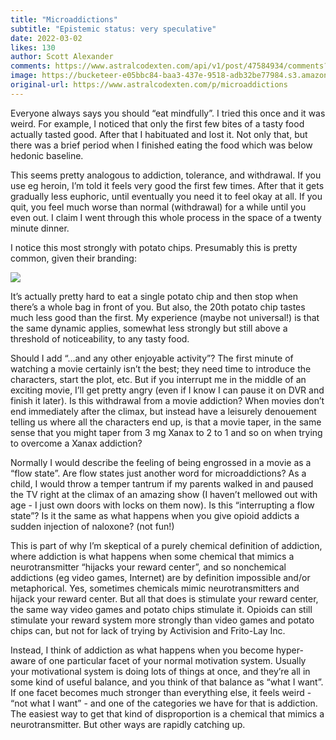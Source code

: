 ```yaml
---
title: "Microaddictions"
subtitle: "Epistemic status: very speculative"
date: 2022-03-02
likes: 130
author: Scott Alexander
comments: https://www.astralcodexten.com/api/v1/post/47584934/comments?&all_comments=true
image: https://bucketeer-e05bbc84-baa3-437e-9518-adb32be77984.s3.amazonaws.com/public/images/5a15666a-8f4b-4e55-98d7-ab4b67f1066e_259x194.jpeg
original-url: https://www.astralcodexten.com/p/microaddictions
---
```

Everyone always says you should “eat mindfully”. I tried this once and it was weird. For example, I noticed that only the first few bites of a tasty food actually tasted good. After that I habituated and lost it. Not only that, but there was a brief period when I finished eating the food which was below hedonic baseline.

This seems pretty analogous to addiction, tolerance, and withdrawal. If you use eg heroin, I’m told it feels very good the first few times. After that it gets gradually less euphoric, until eventually you need it to feel okay at all. If you quit, you feel much worse than normal (withdrawal) for a while until you even out. I claim I went through this whole process in the space of a twenty minute dinner.

I notice this most strongly with potato chips. Presumably this is pretty common, given their branding:

[![](https://substackcdn.com/image/fetch/w_1456,c_limit,f_auto,q_auto:good,fl_progressive:steep/https%3A%2F%2Fbucketeer-e05bbc84-baa3-437e-9518-adb32be77984.s3.amazonaws.com%2Fpublic%2Fimages%2F951a5309-683b-4866-a9bd-a2dbfc555af2_960x428.png)](https://substackcdn.com/image/fetch/f_auto,q_auto:good,fl_progressive:steep/https%3A%2F%2Fbucketeer-e05bbc84-baa3-437e-9518-adb32be77984.s3.amazonaws.com%2Fpublic%2Fimages%2F951a5309-683b-4866-a9bd-a2dbfc555af2_960x428.png)

It’s actually pretty hard to eat a single potato chip and then stop when there’s a whole bag in front of you. But also, the 20th potato chip tastes much less good than the first. My experience (maybe not universal!) is that the same dynamic applies, somewhat less strongly but still above a threshold of noticeability, to any tasty food.

Should I add “…and any other enjoyable activity”? The first minute of watching a movie certainly isn’t the best; they need time to introduce the characters, start the plot, etc. But if you interrupt me in the middle of an exciting movie, I’ll get pretty angry (even if I know I can pause it on DVR and finish it later). Is this withdrawal from a movie addiction? When movies don’t end immediately after the climax, but instead have a leisurely denouement telling us where all the characters end up, is that a movie taper, in the same sense that you might taper from 3 mg Xanax to 2 to 1 and so on when trying to overcome a Xanax addiction? 

Normally I would describe the feeling of being engrossed in a movie as a “flow state”. Are flow states just another word for microaddictions? As a child, I would throw a temper tantrum if my parents walked in and paused the TV right at the climax of an amazing show (I haven’t mellowed out with age - I just own doors with locks on them now). Is this “interrupting a flow state”? Is it the same as what happens when you give opioid addicts a sudden injection of naloxone? (not fun!)

This is part of why I’m skeptical of a purely chemical definition of addiction, where addiction is what happens when some chemical that mimics a neurotransmitter “hijacks your reward center”, and so nonchemical addictions (eg video games, Internet) are by definition impossible and/or metaphorical. Yes, sometimes chemicals mimic neurotransmitters and hijack your reward center. But all that does is stimulate your reward center, the same way video games and potato chips stimulate it. Opioids can still stimulate your reward system more strongly than video games and potato chips can, but not for lack of trying by Activision and Frito-Lay Inc.

Instead, I think of addiction as what happens when you become hyper-aware of one particular facet of your normal motivation system. Usually your motivational system is doing lots of things at once, and they’re all in some kind of useful balance, and you think of that balance as “what I want”. If one facet becomes much stronger than everything else, it feels weird - “not what I want” - and one of the categories we have for that is addiction. The easiest way to get that kind of disproportion is a chemical that mimics a neurotransmitter. But other ways are rapidly catching up.
